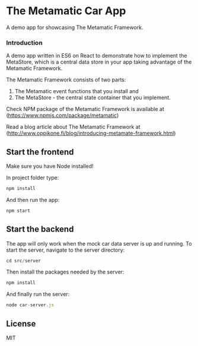# The Metamatic Car App
A demo app for showcasing The Metamatic Framework.

### Introduction

A demo app written in ES6 on React to demonstrate how to implement the MetaStore, which is a central data store in your app
taking advantage of the Metamatic Framework.

The Metamatic Framework consists of two parts:

1) The Metamatic event functions that you install and 
2) The MetaStore - the central state container that you implement.

Check NPM package of the Metamatic Framework is available at (https://www.npmjs.com/package/metamatic)

Read a blog article about The Metamatic Framework  at (http://www.oppikone.fi/blog/introducing-metamate-framework.html)

## Start the frontend

Make sure you have Node installed!

In project folder type:

```js
npm install
```

And then run the app:

```js
npm start
```

## Start the backend

The app will only work when the  mock car data server is up and running. To start the server,
navigate to the server directory:

```js
cd src/server
```

Then install the packages needed by the server:

```js
npm install
```

And finally run the server:

```js
node car-server.js
```
    
## License

MIT
